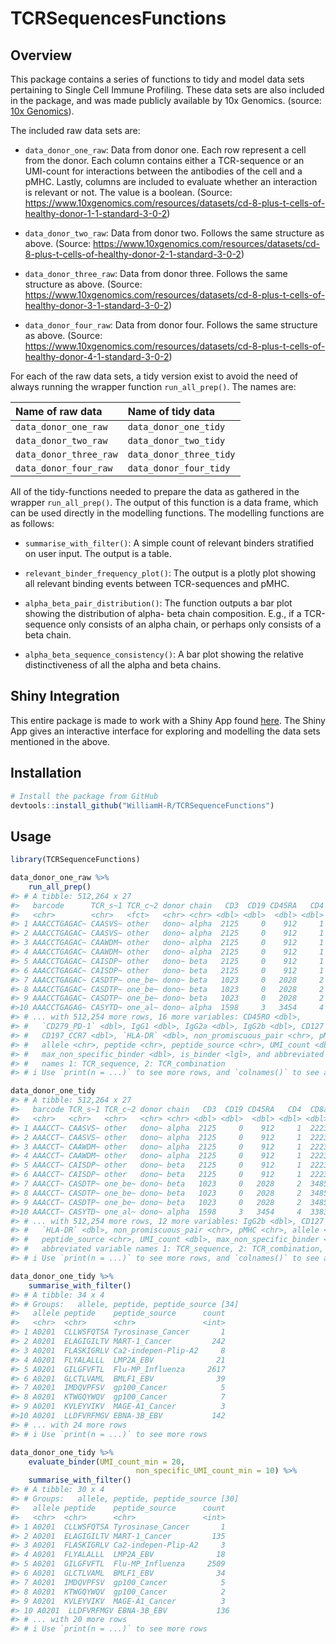 # TCRSequencesFunctions

## Overview

This package contains a series of functions to tidy and model data sets pertaining to Single Cell Immune Profiling. These data sets are also included in the package, and was made publicly available by 10x Genomics. (source: [10x Genomics](https://www.10xgenomics.com/resources/datasets?query=&page=1&configure%5Bfacets%5D%5B0%5D=chemistryVersionAndThroughput&configure%5Bfacets%5D%5B1%5D=pipeline.version&configure%5BhitsPerPage%5D=500&configure%5BmaxValuesPerFacet%5D=1000&menu%5Bproducts.name%5D=Single%20Cell%20Immune%20Profiling)).

The included raw data sets are:

* `data_donor_one_raw`: Data from donor one. Each row represent a cell from the donor. Each column contains either a TCR-sequence or an UMI-count for interactions between the antibodies of the cell and a pMHC. Lastly, columns are included to evaluate whether an interaction is relevant or not. The value is a boolean. (Source: https://www.10xgenomics.com/resources/datasets/cd-8-plus-t-cells-of-healthy-donor-1-1-standard-3-0-2)

* `data_donor_two_raw`: Data from donor two. Follows the same structure as above. (Source: https://www.10xgenomics.com/resources/datasets/cd-8-plus-t-cells-of-healthy-donor-2-1-standard-3-0-2)

* `data_donor_three_raw`: Data from donor three. Follows the same structure as above. (Source: https://www.10xgenomics.com/resources/datasets/cd-8-plus-t-cells-of-healthy-donor-3-1-standard-3-0-2)

* `data_donor_four_raw`: Data from donor four. Follows the same structure as above. (Source: https://www.10xgenomics.com/resources/datasets/cd-8-plus-t-cells-of-healthy-donor-4-1-standard-3-0-2)

For each of the raw data sets, a tidy version exist to avoid the need of always running the wrapper function `run_all_prep()`. The names are:

| Name of raw data        | Name of tidy data        |
| :---------------------- | :----------------------  |
| `data_donor_one_raw`    | `data_donor_one_tidy`    |
| `data_donor_two_raw`    | `data_donor_two_tidy`    |
| `data_donor_three_raw`  | `data_donor_three_tidy`  |
| `data_donor_four_raw`   | `data_donor_four_tidy`   |

All of the tidy-functions needed to prepare the data as gathered in the wrapper `run_all_prep()`. The output of this function is a data frame, which can be used directly in the modelling functions. The modelling functions are as follows:

* `summarise_with_filter()`: A simple count of relevant binders stratified on user input. The output is a table.

* `relevant_binder_frequency_plot()`: The output is a plotly plot showing all relevant binding events between TCR-sequences and pMHC.

* `alpha_beta_pair_distribution()`: The function outputs a bar plot showing the distribution of alpha- beta chain composition. E.g., if a TCR-sequence only consists of an alpha chain, or perhaps only consists of a beta chain.

* `alpha_beta_sequence_consistency()`: A bar plot showing the relative distinctiveness of all the alpha and beta chains.

## Shiny Integration

This entire package is made to work with a Shiny App found [here](https://github.com/WilliamH-R/TCRSequenceShiny). The Shiny App gives an interactive interface for exploring and modelling the data sets mentioned in the above.

## Installation

```R
# Install the package from GitHub
devtools::install_github("WilliamH-R/TCRSequenceFunctions")
```

## Usage

```R
library(TCRSequenceFunctions)

data_donor_one_raw %>% 
    run_all_prep()
#> # A tibble: 512,264 x 27
#>   barcode      TCR_s~1 TCR_c~2 donor chain   CD3  CD19 CD45RA   CD4  CD8a  CD14
#>   <chr>        <chr>   <fct>   <chr> <chr> <dbl> <dbl>  <dbl> <dbl> <dbl> <dbl>
#> 1 AAACCTGAGAC~ CAASVS~ other   dono~ alpha  2125     0    912     1  2223     4
#> 2 AAACCTGAGAC~ CAASVS~ other   dono~ alpha  2125     0    912     1  2223     4
#> 3 AAACCTGAGAC~ CAAWDM~ other   dono~ alpha  2125     0    912     1  2223     4
#> 4 AAACCTGAGAC~ CAAWDM~ other   dono~ alpha  2125     0    912     1  2223     4
#> 5 AAACCTGAGAC~ CAISDP~ other   dono~ beta   2125     0    912     1  2223     4
#> 6 AAACCTGAGAC~ CAISDP~ other   dono~ beta   2125     0    912     1  2223     4
#> 7 AAACCTGAGAC~ CASDTP~ one_be~ dono~ beta   1023     0   2028     2  3485     1
#> 8 AAACCTGAGAC~ CASDTP~ one_be~ dono~ beta   1023     0   2028     2  3485     1
#> 9 AAACCTGAGAC~ CASDTP~ one_be~ dono~ beta   1023     0   2028     2  3485     1
#>10 AAACCTGAGAG~ CASYTD~ one_al~ dono~ alpha  1598     3   3454     4  3383     1
#> # ... with 512,254 more rows, 16 more variables: CD45RO <dbl>,
#> #   `CD279_PD-1` <dbl>, IgG1 <dbl>, IgG2a <dbl>, IgG2b <dbl>, CD127 <dbl>,
#> #   CD197_CCR7 <dbl>, `HLA-DR` <dbl>, non_promiscuous_pair <chr>, pMHC <chr>,
#> #   allele <chr>, peptide <chr>, peptide_source <chr>, UMI_count <dbl>,
#> #   max_non_specific_binder <dbl>, is_binder <lgl>, and abbreviated variable
#> #   names 1: TCR_sequence, 2: TCR_combination
#> # i Use `print(n = ...)` to see more rows, and `colnames()` to see all variable names

data_donor_one_tidy
#> # A tibble: 512,264 x 27
#>   barcode TCR_s~1 TCR_c~2 donor chain   CD3  CD19 CD45RA   CD4  CD8a  CD14 CD45RO CD279~3  IgG1 IgG2a
#>   <chr>   <chr>   <chr>   <chr> <chr> <dbl> <dbl>  <dbl> <dbl> <dbl> <dbl>  <dbl>   <dbl> <dbl> <dbl>
#> 1 AAACCT~ CAASVS~ other   dono~ alpha  2125     0    912     1  2223     4     13       1     3     2
#> 2 AAACCT~ CAASVS~ other   dono~ alpha  2125     0    912     1  2223     4     13       1     3     2
#> 3 AAACCT~ CAAWDM~ other   dono~ alpha  2125     0    912     1  2223     4     13       1     3     2
#> 4 AAACCT~ CAAWDM~ other   dono~ alpha  2125     0    912     1  2223     4     13       1     3     2
#> 5 AAACCT~ CAISDP~ other   dono~ beta   2125     0    912     1  2223     4     13       1     3     2
#> 6 AAACCT~ CAISDP~ other   dono~ beta   2125     0    912     1  2223     4     13       1     3     2
#> 7 AAACCT~ CASDTP~ one_be~ dono~ beta   1023     0   2028     2  3485     1      1       3     1     2
#> 8 AAACCT~ CASDTP~ one_be~ dono~ beta   1023     0   2028     2  3485     1      1       3     1     2
#> 9 AAACCT~ CASDTP~ one_be~ dono~ beta   1023     0   2028     2  3485     1      1       3     1     2
#>10 AAACCT~ CASYTD~ one_al~ dono~ alpha  1598     3   3454     4  3383     1      0       5     0     5
#> # ... with 512,254 more rows, 12 more variables: IgG2b <dbl>, CD127 <dbl>, CD197_CCR7 <dbl>,
#> #   `HLA-DR` <dbl>, non_promiscuous_pair <chr>, pMHC <chr>, allele <chr>, peptide <chr>,
#> #   peptide_source <chr>, UMI_count <dbl>, max_non_specific_binder <dbl>, is_binder <lgl>, and
#> #   abbreviated variable names 1: TCR_sequence, 2: TCR_combination, 3: `CD279_PD-1`
#> # i Use `print(n = ...)` to see more rows, and `colnames()` to see all variable names  

data_donor_one_tidy %>% 
    summarise_with_filter()
#> # A tibble: 34 x 4
#> # Groups:   allele, peptide, peptide_source [34]
#>   allele peptide    peptide_source      count
#>   <chr>  <chr>      <chr>               <int>
#> 1 A0201  CLLWSFQTSA Tyrosinase_Cancer       1
#> 2 A0201  ELAGIGILTV MART-1_Cancer         242
#> 3 A0201  FLASKIGRLV Ca2-indepen-Plip-A2     8
#> 4 A0201  FLYALALLL  LMP2A_EBV              21
#> 5 A0201  GILGFVFTL  Flu-MP_Influenza     2617
#> 6 A0201  GLCTLVAML  BMLF1_EBV              39
#> 7 A0201  IMDQVPFSV  gp100_Cancer            5
#> 8 A0201  KTWGQYWQV  gp100_Cancer            7
#> 9 A0201  KVLEYVIKV  MAGE-A1_Cancer          3
#>10 A0201  LLDFVRFMGV EBNA-3B_EBV           142
#> # ... with 24 more rows
#> # i Use `print(n = ...)` to see more rows

data_donor_one_tidy %>% 
    evaluate_binder(UMI_count_min = 20,
                            non_specific_UMI_count_min = 10) %>% 
    summarise_with_filter()
#> # A tibble: 30 x 4
#> # Groups:   allele, peptide, peptide_source [30]
#>   allele peptide    peptide_source      count
#>   <chr>  <chr>      <chr>               <int>
#> 1 A0201  CLLWSFQTSA Tyrosinase_Cancer       1
#> 2 A0201  ELAGIGILTV MART-1_Cancer         135
#> 3 A0201  FLASKIGRLV Ca2-indepen-Plip-A2     3
#> 4 A0201  FLYALALLL  LMP2A_EBV              18
#> 5 A0201  GILGFVFTL  Flu-MP_Influenza     2509
#> 6 A0201  GLCTLVAML  BMLF1_EBV              34
#> 7 A0201  IMDQVPFSV  gp100_Cancer            5
#> 8 A0201  KTWGQYWQV  gp100_Cancer            2
#> 9 A0201  KVLEYVIKV  MAGE-A1_Cancer          3
#> 10 A0201  LLDFVRFMGV EBNA-3B_EBV           136
#> # ... with 20 more rows
#> # i Use `print(n = ...)` to see more rows

```
